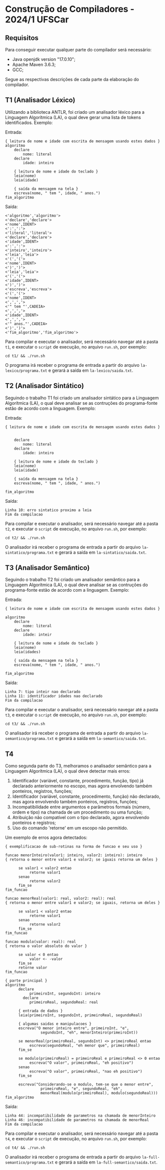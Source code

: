 # Construção de Compiladores - 2024/1 UFSCar

## Requisitos

Para conseguir executar qualquer parte do compilador será necessário:

- Java openjdk version "17.0.10";
- Apache Maven 3.6.3;
- GCC;

Segue as respectivas descrições de cada parte da elaboração do compilador.

## T1 (Analisador Léxico)

Utilizando a biblioteca ANTLR, foi criado um analisador léxico para a Linguagem Algorítmica (LA), o qual deve gerar uma lista de tokens identificados. Exemplo:

Entrada:

```
{ leitura de nome e idade com escrita de mensagem usando estes dados }
algoritmo
	declare
		nome: literal
	declare
		idade: inteiro

	{ leitura de nome e idade do teclado }
	leia(nome)
	leia(idade)

	{ saída da mensagem na tela }
	escreva(nome, " tem ", idade, " anos.")
fim_algoritmo
```

Saída:

```
<'algoritmo','algoritmo'>
<'declare','declare'>
<'nome',IDENT>
<':',':'>
<'literal','literal'>
<'declare','declare'>
<'idade',IDENT>
<':',':'>
<'inteiro','inteiro'>
<'leia','leia'>
<'(','('>
<'nome',IDENT>
<')',')'>
<'leia','leia'>
<'(','('>
<'idade',IDENT>
<')',')'>
<'escreva','escreva'>
<'(','('>
<'nome',IDENT>
<',',','>
<'" tem "',CADEIA>
<',',','>
<'idade',IDENT>
<',',','>
<'" anos."',CADEIA>
<')',')'>
<'fim_algoritmo','fim_algoritmo'>
```

Para compilar e executar o analisador, será necessário navegar até a pasta `t1`, e executar o `script` de execução, no arquivo `run.sh`, por exemplo:

```
cd t1/ && ./run.sh
```

O programa irá receber o programa de entrada a partir do arquivo `la-lexico/programa.txt` e gerará a saída em `la-lexico/saida.txt`.

## T2 (Analisador Sintático)

Seguindo o trabalho T1 foi criado um analisador sintático para a Linguagem Algorítmica (LA), o qual deve analisar se as contruções do programa-fonte estão de acordo com a linguagem. Exemplo:

Entrada:

```
{ leitura de nome e idade com escrita de mensagem usando estes dados }


	declare
		nome: literal
	declare
		idade: inteiro

	{ leitura de nome e idade do teclado }
	leia(nome)
	leia(idade)

	{ saída da mensagem na tela }
	escreva(nome, " tem ", idade, " anos.")

fim_algoritmo
```

Saída:

```
Linha 10: erro sintatico proximo a leia
Fim da compilacao
```

Para compilar e executar o analisador, será necessário navegar até a pasta `t2`, e executar o `script` de execução, no arquivo `run.sh`, por exemplo:

```
cd t2/ && ./run.sh
```

O analisador irá receber o programa de entrada a partir do arquivo `la-sintatico/programa.txt` e gerará a saída em `la-sintatico/saida.txt`.

## T3 (Analisador Semântico)

Seguindo o trabalho T2 foi criado um analisador semântico para a Linguagem Algorítmica (LA), o qual deve analisar se as contruções do programa-fonte estão de acordo com a linguagem. Exemplo:

Entrada:

```
{ leitura de nome e idade com escrita de mensagem usando estes dados }

algoritmo
	declare
		nome: literal
	declare
		idade: inteir

	{ leitura de nome e idade do teclado }
	leia(nome)
	leia(idades)

	{ saída da mensagem na tela }
	escreva(nome, " tem ", idade, " anos.")

fim_algoritmo
```

Saída:

```
Linha 7: tipo inteir nao declarado
Linha 11: identificador idades nao declarado
Fim da compilacao
```

Para compilar e executar o analisador, será necessário navegar até a pasta `t3`, e executar o `script` de execução, no arquivo `run.sh`, por exemplo:

```
cd t3/ && ./run.sh
```

O analisador irá receber o programa de entrada a partir do arquivo `la-semantico/programa.txt` e gerará a saída em `la-semantico/saida.txt`.

## T4

Como segunda parte do T3, melhoramos o analisador semântico para a Linguagem Algorítmica (LA), o qual deve detectar mais erros:

1. Identificador (variável, constante, procedimento, função, tipo) já declarado anteriormente no escopo, mas agora envolvendo também ponteiros, registros, funções;
2. Identificador (variável, constante, procedimento, função) não declarado, mas agora envolvendo também ponteiros, registros, funções;
3. Incompatibilidade entre argumentos e parâmetros formais (número, ordem e tipo) na chamada de um procedimento ou uma função;
4. Atribuição não compatível com o tipo declarado, agora envolvendo ponteiros e registros;
5. Uso do comando 'retorne' em um escopo não permitido.

Um exemplo de erros agora detectados:

```
{ exemplificacao de sub-rotinas na forma de funcao e seu uso }

funcao menorInteiro(valor1: inteiro, valor2: inteiro): inteiro
{ retorna o menor entre valor1 e valor2; se iguais retorna um deles }

      se valor1 < valor2 entao
           retorne valor1
      senao
           retorne valor2
      fim_se
fim_funcao

funcao menorReal(valor1: real, valor2: real): real
{ retorna o menor entre valor1 e valor2; se iguais, retorna um deles }

      se valor1 < valor2 entao
           retorne valor1
      senao
           retorne valor2
      fim_se
fim_funcao

funcao modulo(valor: real): real
{ retorna o valor absoluto do valor }

      se valor < 0 entao
           valor <- -valor
      fim_se
      retorne valor
fim_funcao

{ parte principal }
algoritmo
      declare
           primeiroInt, segundoInt: inteiro
		declare
           primeiroReal, segundoReal: real

      { entrada de dados }
      leia(primeiroInt, segundoInt, primeiroReal, segundoReal)

      { algumas saidas e manipulacoes }
      escreva("O menor inteiro entre", primeiroInt, "e",
                segundoInt, "eh", menorInteiro(primeiroInt))

      se menorReal(primeiroReal, segundoInt) <> primeiroReal entao
           escreva(segundoReal, "eh menor que", primeiroReal)
      fim_se

      se modulo(primeiroReal) = primeiroReal e primeiroReal <> 0 entao
           escreva("O valor", primeiroReal, "eh positivo")
      senao
           escreva("O valor", primeiroReal, "nao eh positivo")
      fim_se

      escreva("Considerando-se o modulo, tem-se que o menor entre",
                primeiroReal, "e", segundoReal, "eh",
                menorReal(modulo(primeiroReal), modulo(segundoReal)))
fim_algoritmo
```

Saída:

```
Linha 44: incompatibilidade de parametros na chamada de menorInteiro
Linha 46: incompatibilidade de parametros na chamada de menorReal
Fim da compilacao
```

Para compilar e executar o analisador, será necessário navegar até a pasta `t4`, e executar o `script` de execução, no arquivo `run.sh`, por exemplo:

```
cd t4/ && ./run.sh
```

O analisador irá receber o programa de entrada a partir do arquivo `la-full-semantico/programa.txt` e gerará a saída em `la-full-semantico/saida.txt`.
